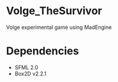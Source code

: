 Volge_TheSurvivor
=================

Volge experimental game using MadEngine

Dependencies
=================
- SFML 2.0
- Box2D v2.2.1
